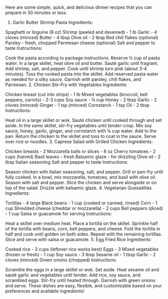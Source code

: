 Here are some simple, quick, and delicious dinner recipes that you can prepare in 30 minutes or less:

1. Garlic Butter Shrimp Pasta
Ingredients:

Spaghetti or linguine (8 oz)
Shrimp (peeled and deveined) - 1 lb
Garlic - 4 cloves (minced)
Butter - 4 tbsp
Olive oil - 2 tbsp
Red chili flakes (optional)
Parsley - fresh, chopped
Parmesan cheese (optional)
Salt and pepper to taste
Instructions:

Cook the pasta according to package instructions. Reserve ½ cup of pasta water.
In a large skillet, heat olive oil and butter. Sauté garlic until fragrant.
Add shrimp, salt, and pepper. Cook until shrimp turn pink (about 3-4 minutes).
Toss the cooked pasta into the skillet. Add reserved pasta water as needed for a silky sauce.
Garnish with parsley, chili flakes, and Parmesan.
2. Chicken Stir-Fry with Vegetables
Ingredients:

Chicken breast (cut into strips) - 1 lb
Mixed vegetables (broccoli, bell peppers, carrots) - 2-3 cups
Soy sauce - ¼ cup
Honey - 2 tbsp
Garlic - 2 cloves (minced)
Ginger - 1 tsp (minced)
Cornstarch - 1 tsp
Oil - 2 tbsp
Instructions:

Heat oil in a large skillet or wok. Sauté chicken until cooked through and set aside.
In the same skillet, stir-fry vegetables until tender-crisp.
Mix soy sauce, honey, garlic, ginger, and cornstarch with ¼ cup water. Add to the pan.
Return the chicken to the skillet and toss to coat in the sauce.
Serve over rice or noodles.
3. Caprese Salad with Grilled Chicken
Ingredients:

Chicken breasts - 2
Mozzarella balls or slices - 8 oz
Cherry tomatoes - 2 cups (halved)
Basil leaves - fresh
Balsamic glaze - for drizzling
Olive oil - 2 tbsp
Italian seasoning
Salt and pepper to taste
Instructions:

Season chicken with Italian seasoning, salt, and pepper. Grill or pan-fry until fully cooked.
In a bowl, mix mozzarella, tomatoes, and basil with olive oil. Season with salt and pepper.
Slice the chicken and serve alongside or on top of the salad. Drizzle with balsamic glaze.
4. Vegetarian Quesadillas
Ingredients:

Tortillas - 4 large
Black beans - 1 cup (cooked or canned, rinsed)
Corn - 1 cup
Shredded cheese (cheddar or mozzarella) - 2 cups
Bell peppers (diced) - 1 cup
Salsa or guacamole for serving
Instructions:

Heat a skillet over medium heat. Place a tortilla on the skillet.
Sprinkle half of the tortilla with beans, corn, bell peppers, and cheese.
Fold the tortilla in half and cook until golden on both sides.
Repeat with the remaining tortillas. Slice and serve with salsa or guacamole.
5. Egg Fried Rice
Ingredients:

Cooked rice - 3 cups (leftover rice works best)
Eggs - 3
Mixed vegetables (frozen or fresh) - 1 cup
Soy sauce - 3 tbsp
Sesame oil - 1 tbsp
Garlic - 2 cloves (minced)
Green onions (chopped)
Instructions:

Scramble the eggs in a large skillet or wok. Set aside.
Heat sesame oil and sauté garlic and vegetables until tender.
Add rice, soy sauce, and scrambled eggs. Stir-fry until heated through.
Garnish with green onions and serve.
These dishes are easy, flexible, and customizable based on your preferences and available ingredients!